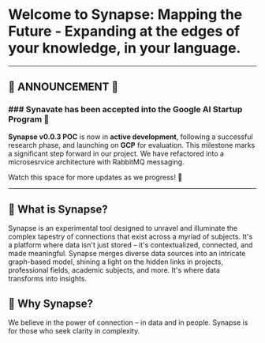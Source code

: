 # Welcome to Synapse: Mapping the Future - Expanding at the edges of your knowledge, in your language.

---

## 📣 ANNOUNCEMENT 📣

### ### Synavate has been accepted into the Google AI Startup Program 🚀 ###

**Synapse v0.0.3 POC** is now in **active development**, following a successful research phase, and launching on **GCP** for evaluation.
This milestone marks a significant step forward in our project. We have refactored into a microsesrvice architecture with RabbitMQ messaging.

Watch this space for more updates as we progress! 🚀

---

## 🧬 What is Synapse?

Synapse is an experimental tool designed to unravel and illuminate the complex tapestry of connections that exist across a myriad of subjects. It's a platform where data isn't just stored – it's contextualized, connected, and made meaningful. Synapse merges diverse data sources into an intricate graph-based model, shining a light on the hidden links in projects, professional fields, academic subjects, and more. It's where data transforms into insights.

## 🌟 Why Synapse?

We believe in the power of connection – in data and in people. Synapse is for those who seek clarity in complexity.
